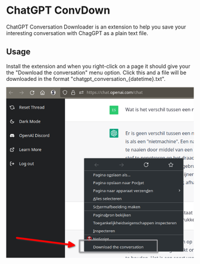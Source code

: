 # ChatGPT ConvDown

ChatGPT Conversation Downloader is an extension to help you save your interesting conversation with ChagGPT as a plain text file.

## Usage

Install the extension and when you right-click on a page it should give your the "Download the conversation" menu option. Click this and a file will be downloaded in the format "chatgpt_conversation_{datetime}.txt".

![screenshot of SuperSol](docs/media/context_menu.png)
